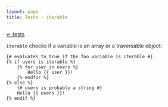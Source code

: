 ```yaml
---
layout: page
title: Tests › iterable
---
```


[← tests](./../tests.md)

<!-- {% raw %} -->

`iterable` checks if a variable is an array or a traversable object:

```twig
{# evaluates to true if the foo variable is iterable #}
{% if users is iterable %}
    {% for user in users %}
        Hello {{ user }}!
    {% endfor %}
{% else %}
    {# users is probably a string #}
    Hello {{ users }}!
{% endif %}
```

<!-- {% endraw %} -->